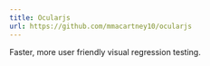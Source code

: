 ```yaml
---
title: Ocularjs
url: https://github.com/mmacartney10/ocularjs
---
```


Faster, more user friendly visual regression testing.
